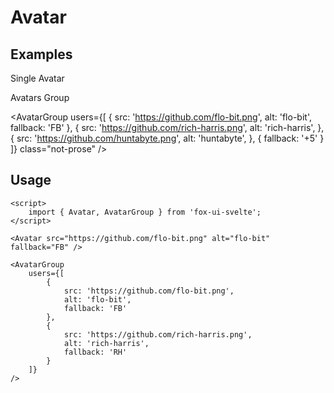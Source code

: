 <script>
	import { Subheading } from '$lib/components/base/heading';
	import { Text } from '$lib/components/base/text';
	import { Avatar, AvatarGroup } from '$lib/components/base/avatar';
</script>

# Avatar

## Examples

Single Avatar

<div class="flex items-center gap-2">
	<Avatar fallback="AB" />
	<Avatar />
    <Avatar src="https://github.com/flo-bit.png" alt="flo-bit" fallback="FB" class="not-prose" />
</div>

Avatars Group

<AvatarGroup
users={[
{
src: 'https://github.com/flo-bit.png',
alt: 'flo-bit',
fallback: 'FB'
},
{
src: 'https://github.com/rich-harris.png',
alt: 'rich-harris',
},
{
src: 'https://github.com/huntabyte.png',
alt: 'huntabyte',
},
{
fallback: '+5'
}
]}
class="not-prose"
/>

## Usage

```svelte
<script>
	import { Avatar, AvatarGroup } from 'fox-ui-svelte';
</script>

<Avatar src="https://github.com/flo-bit.png" alt="flo-bit" fallback="FB" />

<AvatarGroup
	users={[
		{
			src: 'https://github.com/flo-bit.png',
			alt: 'flo-bit',
			fallback: 'FB'
		},
		{
			src: 'https://github.com/rich-harris.png',
			alt: 'rich-harris',
			fallback: 'RH'
		}
	]}
/>
```
